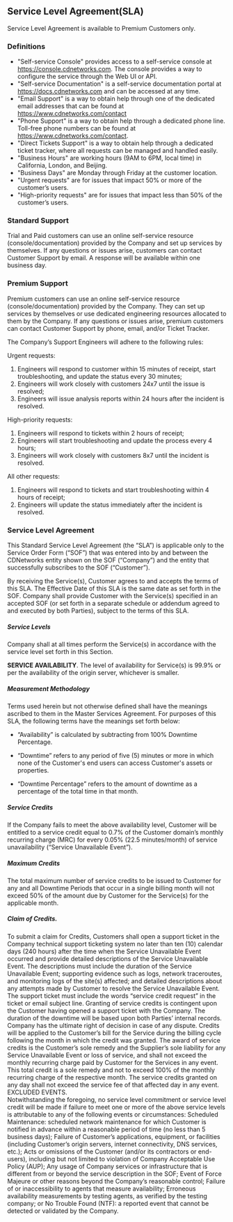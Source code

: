 ## Service Level Agreement(SLA)

Service Level Agreement is available to Premium Customers only.


### Definitions

* "Self-service Console" provides access to a self-service console at https://console.cdnetworks.com. The console provides a way to configure the service through the Web UI or API. 
* "Self-service Documentation" is a self-service documentation portal at https://docs.cdnetworks.com and can be accessed at any time.
* "Email Support" is a way to obtain help through one of the dedicated email addresses that can be found at https://www.cdnetworks.com/contact
* "Phone Support" is a way to obtain help through a dedicated phone line. Toll-free phone numbers can be found at https://www.cdnetworks.com/contact.
* "Direct Tickets Support" is a way to obtain help through a dedicated ticket tracker, where all requests can be managed and handled easily.
* "Business Hours" are working hours (9AM to 6PM, local time) in California, London, and Beijing.
* "Business Days" are Monday through Friday at the customer location. 
* "Urgent requests" are for issues that impact 50% or more of the customer’s users.
* "High-priority requests" are for issues that impact less than 50% of the customer’s users.

### Standard Support

Trial and Paid customers can use an online self-service resource (console/documentation) provided by the Company and set up services by themselves. If any questions or issues arise, customers can contact Customer Support by email. A response will be available within one business day.

### Premium Support

Premium customers can use an online self-service resource (console/documentation) provided by the Company. They can set up services by themselves or use dedicated engineering resources allocated to them by the Company. If any questions or issues arise, premium customers can contact Customer Support by phone, email, and/or Ticket Tracker.

The Company’s Support Engineers will adhere to the following rules:

Urgent requests:
1. Engineers will respond to customer within 15 minutes of receipt, start  troubleshooting, and update the status every 30 minutes;
2. Engineers will work closely with customers 24x7  until the issue is resolved;
3. Engineers will issue analysis reports within 24 hours after the incident is resolved.


High-priority requests:
1. Engineers will respond to tickets within 2 hours of receipt;
2. Engineers will start troubleshooting and update the process every 4 hours;
3. Engineers will work closely with customers 8x7 until the incident is resolved.


All other requests:
1. Engineers will respond to tickets and start troubleshooting within 4 hours of receipt;
2. Engineers will update the status immediately after the incident is resolved.

### Service Level Agreement

This Standard Service Level Agreement (the “SLA”) is applicable only to the Service Order Form (“SOF”) that was entered into by and between the CDNetworks entity shown on the SOF (“Company”) and the entity that successfully subscribes to the SOF (“Customer”).

By receiving the Service(s), Customer agrees to and accepts the terms of this SLA. The Effective Date of this SLA is the same date as set forth in the SOF. Company shall provide Customer with the Service(s) specified in an accepted SOF (or set forth in a separate schedule or addendum agreed to and executed by both Parties), subject to the terms of this SLA.

##### Service Levels

Company shall at all times perform the Service(s) in accordance with the service level set forth in this Section.

**SERVICE AVAILABILITY**. The level of availability for Service(s) is 99.9% or per the availability of the origin server, whichever is smaller.

##### Measurement Methodology

Terms used herein but not otherwise defined shall have the meanings ascribed to them in the Master Services Agreement. For purposes of this SLA, the following terms have the meanings set forth below:

* “Availability” is calculated by subtracting from 100% Downtime Percentage.

* “Downtime” refers to any period of five (5) minutes or more in which none of the Customer's end users can access Customer's assets or properties.

* “Downtime Percentage” refers to the amount of downtime as a percentage of the total time in that month.

##### Service Credits

If the Company fails to meet the above availability level, Customer will be entitled to a service credit equal to 0.7% of the Customer domain’s monthly recurring charge (MRC) for every 0.05% (22.5 minutes/month) of service unavailability (“Service Unavailable Event”).

##### Maximum Credits

The total maximum number of service credits to be issued to Customer for any and all Downtime Periods that occur in a single billing month will not exceed 50% of the amount due by Customer for the Service(s) for the applicable month.

##### Claim of Credits.

To submit a claim for Credits, Customers shall open a support ticket in the Company technical support ticketing system no later than ten (10) calendar days (240 hours) after the time when the Service Unavailable Event occurred and provide detailed descriptions of the Service Unavailable Event. The descriptions must include the duration of the Service Unavailable Event; supporting evidence such as logs, network traceroutes, and monitoring logs of the site(s) affected; and detailed descriptions about any attempts made by Customer to resolve the Service Unavailable Event. The support ticket must include the words “service credit request” in the ticket or email subject line. Granting of service credits is contingent upon the Customer having opened a support ticket with the Company. The duration of the downtime will be based upon both Parties’ internal records. Company has the ultimate right of decision in case of any dispute.
Credits will be applied to the Customer’s bill for the Service during the billing cycle following the month in which the credit was granted. The award of service credits is the Customer’s sole remedy and the Supplier’s sole liability for any Service Unavailable Event or loss of service, and shall not exceed the monthly recurring charge paid by Customer for the Services in any event.
This total credit is a sole remedy and not to exceed 100% of the monthly recurring charge of the respective month. The service credits granted on any day shall not exceed the service fee of that affected day in any event.				
EXCLUDED EVENTS.				
Notwithstanding the foregoing, no service level commitment or service level credit will be made if failure to meet one or more of the above service levels is attributable to any of the following events or circumstances:
Scheduled Maintenance: scheduled network maintenance for which Customer is notified in advance within a reasonable period of time (no less than 5 business days);
Failure of Customer’s applications, equipment, or facilities (including Customer’s origin servers, internet connectivity, DNS services, etc.);
Acts or omissions of the Customer (and/or its contractors or end-users), including but not limited to violation of Company Acceptable Use Policy (AUP);
Any usage of Company services or infrastructure that is different from or beyond the service description in the SOF;
Event of Force Majeure or other reasons beyond the Company’s reasonable control;
Failure of or inaccessibility to agents that measure availability;
Erroneous availability measurements by testing agents, as verified by the testing company; or
No Trouble Found (NTF): a reported event that cannot be detected or validated by the Company. 
 			